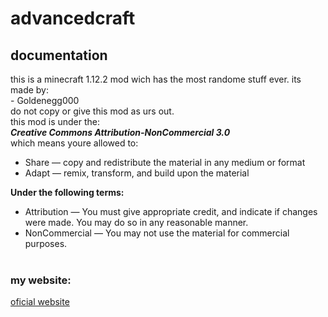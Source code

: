 # advancedcraft
## documentation
this is a minecraft 1.12.2 mod wich has the most randome stuff ever.
its made by:<br>
\- Goldenegg000 <br>
do not copy or give this mod as urs out.<br>
this mod is under the:<br>
***Creative Commons Attribution-NonCommercial 3.0***<br>
which means youre allowed to:
- Share — copy and redistribute the material in any medium or format
- Adapt — remix, transform, and build upon the material

**Under the following terms:**
- Attribution — You must give appropriate credit, and indicate if changes were made. You may do so in any reasonable manner.
- NonCommercial — You may not use the material for commercial purposes.
<br><br>
### my website:
[oficial website](https://sites.google.com/view/advanced-craft-en)
